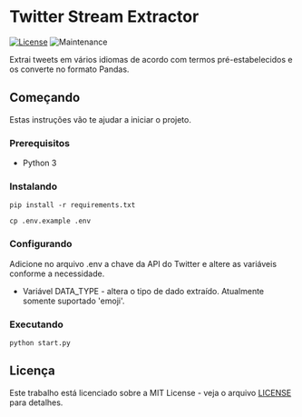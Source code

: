# Twitter Stream Extractor

[![License](https://img.shields.io/github/license/AlanTaranti/twitter_stream_extractor)](LICENSE)
![Maintenance](https://img.shields.io/maintenance/yes/2022)

Extrai tweets em vários idiomas de acordo com termos pré-estabelecidos e os converte no formato Pandas.

## Começando

Estas instruções vão te ajudar a iniciar o projeto.

### Prerequisitos

- Python 3

### Instalando

```
pip install -r requirements.txt
```
```
cp .env.example .env
```

### Configurando

Adicione no arquivo .env a chave da API do Twitter e altere as variáveis conforme a necessidade.

- Variável DATA_TYPE - altera o tipo de dado extraído. Atualmente somente suportado 'emoji'.

### Executando
```
python start.py
```

## Licença

Este trabalho está licenciado sobre a MIT License - veja o arquivo [LICENSE](LICENSE) para detalhes.
